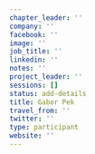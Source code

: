 ```yaml
---
chapter_leader: ''
company: ''
facebook: ''
image: ''
job_title: ''
linkedin: ''
notes: ''
project_leader: ''
sessions: []
status: add-details
title: Gabor Pek
travel_from: ''
twitter: ''
type: participant
website: ''
---
```


<!-- put more details about participant here -->